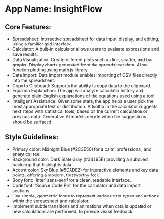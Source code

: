 # **App Name**: InsightFlow

## Core Features:

- Spreadsheet: Interactive spreadsheet for data input, display, and editing, using a familiar grid interface.
- Calculator: A built-in calculator allows users to evaluate expressions and save results.
- Data Visualization: Create different plots such as line, scatter, and bar graphs. Display charts generated from the spreadsheet data. Allow function plotting using math.js library.
- Data Import: Data import module enables importing of CSV files directly into the spreadsheet.
- Copy to Clipboard: Supports the ability to copy data to the clipboard.
- Equation Explanation: The app will analyze calculator history and generate plain-English explanations of the equations used using a tool.
- Intelligent Assistance: Given some stats, the app helps a user pick the most appropriate test or distribution. A tooltip in the calculator suggests next steps with statistical tools, based on the current calculation or previous data.  Generative AI models decide when the suggestions should be surfaced.

## Style Guidelines:

- Primary color: Midnight Blue (#2C3E50) for a calm, professional, and analytical feel.
- Background color: Dark Slate Gray (#34495E) providing a subdued backdrop that highlights data.
- Accent color: Sky Blue (#5DADE2) for interactive elements and key data points, offering a modern, trustworthy feel.
- Body font: 'Inter' sans-serif for a clean, readable interface.
- Code font: 'Source Code Pro' for the calculator and data import sections.
- Use simple, geometric icons to represent various data types and actions within the spreadsheet and calculator.
- Implement subtle transitions and animations when data is updated or new calculations are performed, to provide visual feedback.